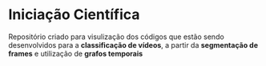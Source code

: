 # Iniciação Científica

Repositório criado para visulização dos códigos que estão sendo desenvolvidos para a **classificação de vídeos**, a partir da **segmentação de frames** e utilização de **grafos temporais** 
